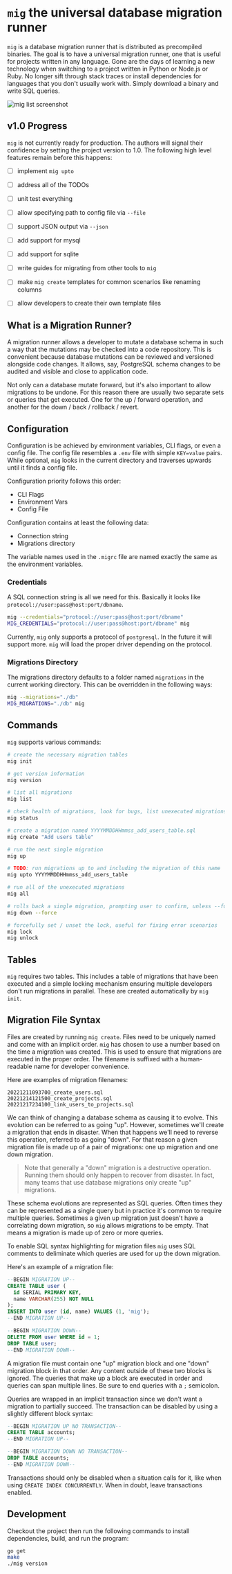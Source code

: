 # `mig` the universal database migration runner

`mig` is a database migration runner that is distributed as precompiled binaries. The goal is to have a universal migration runner, one that is useful for projects written in any language. Gone are the days of learning a new technology when switching to a project written in Python or Node.js or Ruby. No longer sift through stack traces or install dependencies for languages that you don't usually work with. Simply download a binary and write SQL queries.

![mig list screenshot](./docs/screenshot-mig-list.png)


## v1.0 Progress

`mig` is not currently ready for production. The authors will signal their confidence by setting the project version to 1.0. The following high level features remain before this happens:

- [ ] implement `mig upto`
- [ ] address all of the TODOs
- [ ] unit test everything
- [ ] allow specifying path to config file via `--file`
- [ ] support JSON output via `--json`
- [ ] add support for mysql
- [ ] add support for sqlite
- [ ] write guides for migrating from other tools to `mig`
- [ ] make `mig create` templates for common scenarios like renaming columns
- [ ] allow developers to create their own template files


## What is a Migration Runner?

A migration runner allows a developer to mutate a database schema in such a way that the mutations may be checked into a code repository. This is convenient because database mutations can be reviewed and versioned alongside code changes. It allows, say, PostgreSQL schema changes to be audited and visible and close to application code.

Not only can a database mutate forward, but it's also important to allow migrations to be undone. For this reason there are usually two separate sets or queries that get executed. One for the up / forward operation, and another for the down / back / rollback / revert.


## Configuration

Configuration is be achieved by environment variables, CLI flags, or even a config file. The config file resembles a `.env` file with simple `KEY=value` pairs. While optional, `mig` looks in the current directory and traverses upwards until it finds a config file.

Configuration priority follows this order:

- CLI Flags
- Environment Vars
- Config File

Configuration contains at least the following data:

* Connection string
* Migrations directory

The variable names used in the `.migrc` file are named exactly the same as the environment variables.

### Credentials

A SQL connection string is all we need for this. Basically it looks like `protocol://user:pass@host:port/dbname`.

```sh
mig --credentials="protocol://user:pass@host:port/dbname"
MIG_CREDENTIALS="protocol://user:pass@host:port/dbname" mig
```

Currently, `mig` only supports a protocol of `postgresql`. In the future it will support more. `mig` will load the proper driver depending on the protocol.

### Migrations Directory

The migrations directory defaults to a folder named `migrations` in the current working directory. This can be overridden in the following ways:

```sh
mig --migrations="./db"
MIG_MIGRATIONS="./db" mig
```


## Commands

`mig` supports various commands:

```sh
# create the necessary migration tables
mig init

# get version information
mig version

# list all migrations
mig list

# check health of migrations, look for bugs, list unexecuted migrations
mig status

# create a migration named YYYYMMDDHHmmss_add_users_table.sql
mig create "Add users table"

# run the next single migration
mig up

# TODO: run migrations up to and including the migration of this name
mig upto YYYYMMDDHHmmss_add_users_table

# run all of the unexecuted migrations
mig all

# rolls back a single migration, prompting user to confirm, unless --force is provided
mig down --force

# forcefully set / unset the lock, useful for fixing error scenarios
mig lock
mig unlock
```


## Tables

`mig` requires two tables. This includes a table of migrations that have been executed and a simple locking mechanism ensuring multiple developers don't run migrations in parallel. These are created automatically by `mig init`.


## Migration File Syntax

Files are created by running `mig create`. Files need to be uniquely named and come with an implicit order. `mig` has chosen to use a number based on the time a migration was created. This is used to ensure that migrations are executed in the proper order. The filename is suffixed with a human-readable name for developer convenience.

Here are examples of migration filenames:

```
20221211093700_create_users.sql
20221214121500_create_projects.sql
20221217234100_link_users_to_projects.sql
```

We can think of changing a database schema as causing it to evolve. This evolution can be referred to as going "up". However, sometimes we'll create a migration that ends in disaster. When that happens we'll need to reverse this operation, referred to as going "down". For that reason a given migration file is made up of a pair of migrations: one up migration and one down migration.

> Note that generally a "down" migration is a destructive operation. Running them should only happen to recover from disaster. In fact, many teams that use database migrations only create "up" migrations.

These schema evolutions are represented as SQL queries. Often times they can be represented as a single query but in practice it's common to require multiple queries. Sometimes a given up migration just doesn't have a correlating down migration, so `mig` allows migrations to be empty. That means a migration is made up of zero or more queries.

To enable SQL syntax highlighting for migration files `mig` uses SQL comments to deliminate which queries are used for up the down migration.

Here's an example of a migration file:

```sql
--BEGIN MIGRATION UP--
CREATE TABLE user (
  id SERIAL PRIMARY KEY,
  name VARCHAR(255) NOT NULL
);
INSERT INTO user (id, name) VALUES (1, 'mig');
--END MIGRATION UP--

--BEGIN MIGRATION DOWN--
DELETE FROM user WHERE id = 1;
DROP TABLE user;
--END MIGRATION DOWN--
```

A migration file must contain one "up" migration block and one "down" migration block in that order. Any content outside of these two blocks is ignored. The queries that make up a block are executed in order and queries can span multiple lines. Be sure to end queries with a `;` semicolon.

Queries are wrapped in an implicit transaction since we don't want a migration to partially succeed. The transaction can be disabled by using a slightly different block syntax:

```sql
--BEGIN MIGRATION UP NO TRANSACTION--
CREATE TABLE accounts;
--END MIGRATION UP--

--BEGIN MIGRATION DOWN NO TRANSACTION--
DROP TABLE accounts;
--END MIGRATION DOWN--
```

Transactions should only be disabled when a situation calls for it, like when using `CREATE INDEX CONCURRENTLY`. When in doubt, leave transactions enabled.


## Development

Checkout the project then run the following commands to install dependencies, build, and run the program:

```sh
go get
make
./mig version
```
